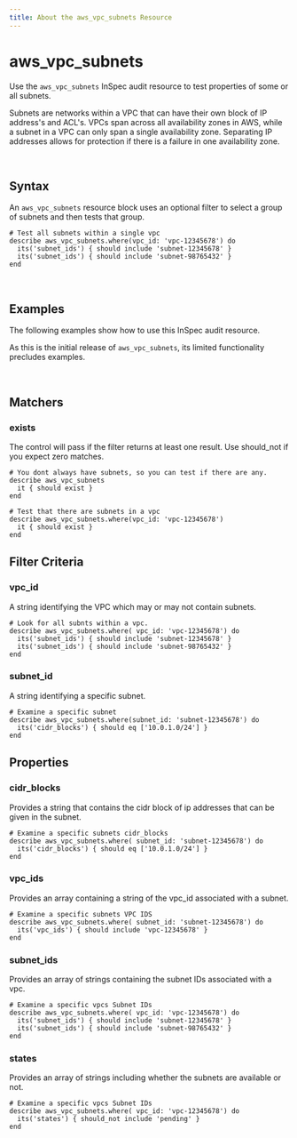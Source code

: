 ```yaml
---
title: About the aws_vpc_subnets Resource
---
```


# aws_vpc_subnets

Use the `aws_vpc_subnets` InSpec audit resource to test properties of some or all subnets.

Subnets are networks within a VPC that can have their own block of IP address's and ACL's.
VPCs span across all availability zones in AWS, while a subnet in a VPC can only span a single availability zone.
Separating IP addresses allows for protection if there is a failure in one availability zone.

<br>

## Syntax

An `aws_vpc_subnets` resource block uses an optional filter to select a group of subnets and then tests that group.

    # Test all subnets within a single vpc
    describe aws_vpc_subnets.where(vpc_id: 'vpc-12345678') do
      its('subnet_ids') { should include 'subnet-12345678' }
      its('subnet_ids') { should include 'subnet-98765432' }
    end

<br>

## Examples

The following examples show how to use this InSpec audit resource.

As this is the initial release of `aws_vpc_subnets`, its limited functionality precludes examples.

<br>

## Matchers

### exists

The control will pass if the filter returns at least one result. Use should_not if you expect zero matches.

    # You dont always have subnets, so you can test if there are any.
    describe aws_vpc_subnets
      it { should exist }
    end

    # Test that there are subnets in a vpc
    describe aws_vpc_subnets.where(vpc_id: 'vpc-12345678')
      it { should exist }
    end

## Filter Criteria

### vpc_id

A string identifying the VPC which may or may not contain subnets.

    # Look for all subnts within a vpc.
    describe aws_vpc_subnets.where( vpc_id: 'vpc-12345678') do
      its('subnet_ids') { should include 'subnet-12345678' }
      its('subnet_ids') { should include 'subnet-98765432' }
    end

### subnet_id

A string identifying a specific subnet.

    # Examine a specific subnet
    describe aws_vpc_subnets.where(subnet_id: 'subnet-12345678') do
      its('cidr_blocks') { should eq ['10.0.1.0/24'] }
    end


## Properties

### cidr_blocks

Provides a string that contains the cidr block of ip addresses that can be given in the subnet.

    # Examine a specific subnets cidr_blocks
    describe aws_vpc_subnets.where( subnet_id: 'subnet-12345678') do
      its('cidr_blocks') { should eq ['10.0.1.0/24'] }
    end

### vpc_ids

Provides an array containing a string of the vpc_id associated with a subnet.

    # Examine a specific subnets VPC IDS
    describe aws_vpc_subnets.where( subnet_id: 'subnet-12345678') do
      its('vpc_ids') { should include 'vpc-12345678' }
    end

### subnet_ids

Provides an array of strings containing the subnet IDs associated with a vpc.

    # Examine a specific vpcs Subnet IDs
    describe aws_vpc_subnets.where( vpc_id: 'vpc-12345678') do
      its('subnet_ids') { should include 'subnet-12345678' }
      its('subnet_ids') { should include 'subnet-98765432' }
    end
    
### states

Provides an array of strings including whether the subnets are available or not.

    # Examine a specific vpcs Subnet IDs
    describe aws_vpc_subnets.where( vpc_id: 'vpc-12345678') do
      its('states') { should_not include 'pending' }
    end
